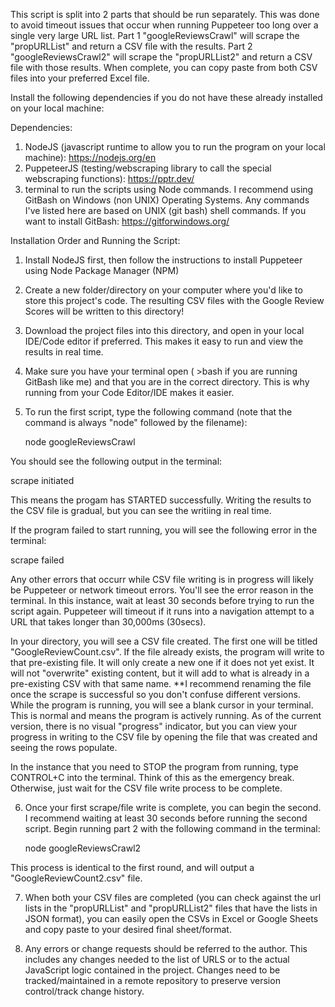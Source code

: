 This script is split into 2 parts that should be run separately. This was done to avoid timeout issues that occur when running Puppeteer too long over a single very large URL list.
Part 1 "googleReviewsCrawl" will scrape the "propURLList" and return a CSV file with the results. Part 2 "googleReviewsCrawl2" will scrape the "propURLList2" and return a CSV file with those results.
When complete, you can copy paste from both CSV files into your preferred Excel file.



Install the following dependencies if you do not have these already installed on your local machine:

Dependencies: 

1) NodeJS (javascript runtime to allow you to run the program on your local machine): https://nodejs.org/en
2) PuppeteerJS (testing/webscraping library to call the special webscraping functions): https://pptr.dev/
3) terminal to run the scripts using Node commands. I recommend using GitBash on Windows (non UNIX) Operating Systems. Any commands I've listed here are based on UNIX (git bash) shell commands. 
  If you want to install GitBash: https://gitforwindows.org/

Installation Order and Running the Script: 

1) Install NodeJS first, then follow the instructions to install Puppeteer using Node Package Manager (NPM)
2) Create a new folder/directory on your computer where you'd like to store this project's code. The resulting CSV files with the Google Review Scores will be written to this directory!
3) Download the project files into this directory, and open in your local IDE/Code editor if preferred. This makes it easy to run and view the results in real time. 
4) Make sure you have your terminal open ( >bash if you are running GitBash like me) and that you are in the correct directory. This is why running from your Code Editor/IDE makes it easier.
6) To run the first script, type the following command (note that the command is always "node" followed by the filename):

   node googleReviewsCrawl

You should see the following output in the terminal:

  scrape initiated

This means the progam has STARTED successfully. Writing the results to the CSV file is gradual, but you can see the writiing in real time.

If the program failed to start running, you will see the following error in the terminal:

  scrape failed

Any other errors that occurr while CSV file writing is in progress will likely be Puppeteer or network timeout errors. You'll see the error reason in the terminal. 
In this instance, wait at least 30 seconds before trying to run the script again. 
Puppeteer will timeout if it runs into a navigation attempt to a URL that takes longer than 30,000ms (30secs). 

In your directory, you will see a CSV file created. The first one will be titled "GoogleReviewCount.csv".
If the file already exists, the program will write to that pre-existing file. It will only create a new one if it does not yet exist. 
It will not "overwrite" existing content, but it will add to what is already in a pre-existing CSV with that same name.
**I recommend renaming the file once the scrape is successful so you don't confuse different versions.
While the program is running, you will see a blank cursor in your terminal. This is normal and means the program is actively running. As of the current version, there is no visual "progress" indicator, 
but you can view your progress in writing to the CSV file by opening the file that was created and seeing the rows populate.

In the instance that you need to STOP the program from running, type CONTROL+C into the terminal. Think of this as the emergency break. Otherwise, just wait for the CSV file write process to be complete.

6) Once your first scrape/file write is complete, you can begin the second. I recommend waiting at least 30 seconds before running the second script.
  Begin running part 2 with the following command in the terminal:

      node googleReviewsCrawl2

 This process is identical to the first round, and will output a "GoogleReviewCount2.csv" file.

 7) When both your CSV files are completed (you can check against the url lists in the "propURLList" and "propURLList2" files that have the lists in JSON format), you can easily open the CSVs in Excel or Google Sheets
    and copy paste to your desired final sheet/format.

8) Any errors or change requests should be referred to the author. This includes any changes needed to the list of URLS or to the actual JavaScript logic contained in the project.
   Changes need to be tracked/maintained in a remote repository to preserve version control/track change history.


   
